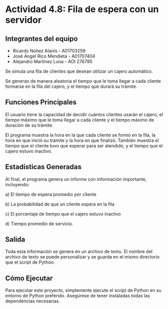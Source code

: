 # Actividad 4.8: Fila de espera con un servidor 

## Integrantes del equipo
- Ricardo Núñez Alanís - A01703259
- José Ángel Rico Mendieta - A01707404
- Alejandro Martínez Luna - AOI 276785


Se simula una fila de clientes que desean utilizar un cajero automático. 

Se generan de manera aleatoria el tiempo que le toma llegar a cada cliente formarse en la fila del cajero, y el tiempo que durará su trámite.

## Funciones Principales

El usuario tiene la capacidad de decidir cuántos clientes usarán el cajero, el tiempo máximo que le toma llegar a cada cliente y el tiempo máximo de duración de su trámite.

El programa muestra la hora en la que cada cliente se formó en la fila, la hora en que inició su trámite y la hora en que finalizó. También muestra el tiempo que el cliente tuvo que esperar para ser atendido, y el tiempo que el cajero estuvo inactivo.

## Estadísticas Generadas

Al final, el programa genera un informe con información importante, incluyendo:

a) El tiempo de espera promedio por cliente

b) La probabilidad de que un cliente espera en la fila

c) El porcentaje de tiempo que el cajero estuvo inactivo

d) Tiempo promedio de servicio.

## Salida

Toda esta información se genera en un archivo de texto. El nombre del archivo de texto se puede personalizar y se guarda en el mismo directorio que el script de Python.

## Cómo Ejecutar

Para ejecutar este proyecto, simplemente ejecute el script de Python en su entorno de Python preferido. Asegúrese de tener instaladas todas las dependencias necesarias.